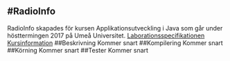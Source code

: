 #RadioInfo
------
RadioInfo skapades för kursen Applikationsutveckling i Java som går under hösttermingen 2017 på Umeå Universitet.
[Laborationsspecifikationen](https://git.cs.umu.se/computingscience/5dv135-apjava-ht17/tree/master/assignments/2)
[Kursinformation](http://www8.cs.umu.se/kurser/cambrogateway/?id=57267HT17-1)
##Beskrivning
Kommer snart
##Kompilering
Kommer snart
##Körning
Kommer snart
##Tester
Kommer snart
